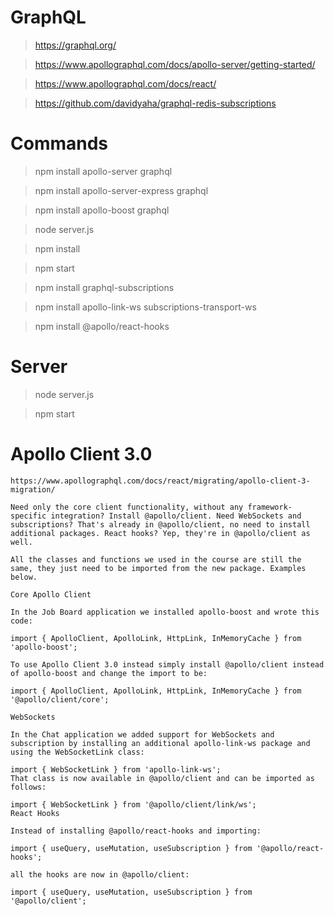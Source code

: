 # GraphQL

> https://graphql.org/

> https://www.apollographql.com/docs/apollo-server/getting-started/

> https://www.apollographql.com/docs/react/

> https://github.com/davidyaha/graphql-redis-subscriptions


# Commands

> npm install apollo-server graphql

> npm install apollo-server-express graphql

> npm install apollo-boost graphql

> node server.js

> npm install

> npm start

> npm install graphql-subscriptions

> npm install apollo-link-ws subscriptions-transport-ws

> npm install @apollo/react-hooks


# Server 

> node server.js

> npm start


# Apollo Client 3.0

```
https://www.apollographql.com/docs/react/migrating/apollo-client-3-migration/

Need only the core client functionality, without any framework-specific integration? Install @apollo/client. Need WebSockets and subscriptions? That's already in @apollo/client, no need to install additional packages. React hooks? Yep, they're in @apollo/client as well.

All the classes and functions we used in the course are still the same, they just need to be imported from the new package. Examples below.

Core Apollo Client

In the Job Board application we installed apollo-boost and wrote this code:

import { ApolloClient, ApolloLink, HttpLink, InMemoryCache } from 'apollo-boost';

To use Apollo Client 3.0 instead simply install @apollo/client instead of apollo-boost and change the import to be:

import { ApolloClient, ApolloLink, HttpLink, InMemoryCache } from '@apollo/client/core';

WebSockets

In the Chat application we added support for WebSockets and subscription by installing an additional apollo-link-ws package and using the WebSocketLink class:

import { WebSocketLink } from 'apollo-link-ws';
That class is now available in @apollo/client and can be imported as follows:

import { WebSocketLink } from '@apollo/client/link/ws';
React Hooks

Instead of installing @apollo/react-hooks and importing:

import { useQuery, useMutation, useSubscription } from '@apollo/react-hooks';

all the hooks are now in @apollo/client:

import { useQuery, useMutation, useSubscription } from '@apollo/client';

```